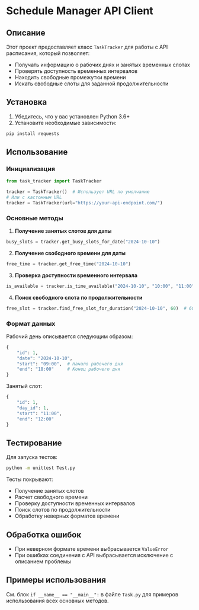 # Schedule Manager API Client

## Описание

Этот проект предоставляет класс `TaskTracker` для работы с API расписания, который позволяет:
- Получать информацию о рабочих днях и занятых временных слотах
- Проверять доступность временных интервалов
- Находить свободные промежутки времени
- Искать свободные слоты для заданной продолжительности

## Установка

1. Убедитесь, что у вас установлен Python 3.6+
2. Установите необходимые зависимости:
```bash
pip install requests
```

## Использование

### Инициализация
```python
from task_tracker import TaskTracker

tracker = TaskTracker()  # Использует URL по умолчанию
# Или с кастомным URL
tracker = TaskTracker(url="https://your-api-endpoint.com/")
```

### Основные методы

1. **Получение занятых слотов для даты**
```python
busy_slots = tracker.get_busy_slots_for_date("2024-10-10")
```

2. **Получение свободного времени для даты**
```python
free_time = tracker.get_free_time("2024-10-10")
```

3. **Проверка доступности временного интервала**
```python
is_available = tracker.is_time_available("2024-10-10", "10:00", "11:00")
```

4. **Поиск свободного слота по продолжительности**
```python
free_slot = tracker.find_free_slot_for_duration("2024-10-10", 60)  # 60 минут
```

### Формат данных

Рабочий день описывается следующим образом:
```python
{
    "id": 1,
    "date": "2024-10-10",
    "start": "09:00",  # Начало рабочего дня
    "end": "18:00"     # Конец рабочего дня
}
```

Занятый слот:
```python
{
    "id": 1,
    "day_id": 1,
    "start": "11:00",
    "end": "12:00"
}
```

## Тестирование

Для запуска тестов:
```bash
python -m unittest Test.py
```

Тесты покрывают:
- Получение занятых слотов
- Расчет свободного времени
- Проверку доступности временных интервалов
- Поиск слотов по продолжительности
- Обработку неверных форматов времени

## Обработка ошибок

- При неверном формате времени выбрасывается `ValueError`
- При ошибках соединения с API выбрасывается исключение с описанием проблемы

## Примеры использования

См. блок `if __name__ == "__main__":` в файле `Task.py` для примеров использования всех основных методов.

